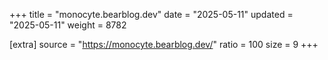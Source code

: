 +++
title = "monocyte.bearblog.dev"
date = "2025-05-11"
updated = "2025-05-11"
weight = 8782

[extra]
source = "https://monocyte.bearblog.dev/"
ratio = 100
size = 9
+++
